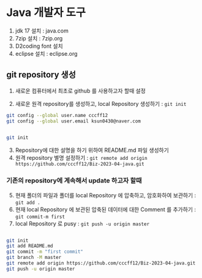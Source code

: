 # Java 개발자 도구 
1. jdk 17 설치 : java.com
2. 7zip 설치 : 7zip.org
3. D2coding font 설치
4. eclipse 설치 : eclipse.org

## git repository 생성
1. 새로운 컴퓨터에서 최초로 github 를 사용하고자 할때 설정

2. 새로운 원격 repository를 생성하고, local Repository 생성하기 : `git init`
```bash
git config --global user.name cccff12
git config --global user.email ksun0430@naver.com
	
```

```bash
git init
```
3. Repository에 대한 설명을 하기 위하여 README.md 파일 생성하기
4. 원격 repository 별명 설정하기 : `git remote add origin https://github.com/cccff12/Biz-2023-04-java.git`

### 기존의 repository에 계속해서 update 하고자 할때
 
5. 현재 폴더의 파일과 폴더를 local Repository 에 압축하고, 암호화하여 보관하기 : `git add .`
6. 현재 local Repository 에 보관된 압축된 데이터에 대한 Comment 를 추가하기 : `git commit-m first`
7. local Repository 로 pusy : `git push -u origin
master`

```bash

git init
git add README.md
git commit -m "first commit"
git branch -M master
git remote add origin https://github.com/cccff12/Biz-2023-04-java.git
git push -u origin master
```